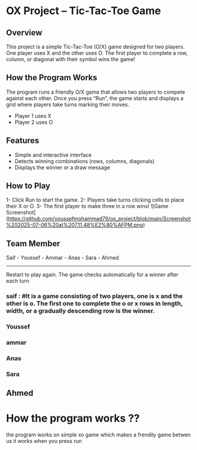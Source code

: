 # OX Project – Tic-Tac-Toe Game
## Overview
This project is a simple Tic-Tac-Toe (O/X) game designed for two players.
One player uses X and the other uses O.
The first player to complete a row, column, or diagonal with their symbol wins the game!

## How the Program Works
The program runs a friendly O/X game that allows two players to compete against each other.
Once you press “Run”, the game starts and displays a grid where players take turns marking their moves.
- Player 1 uses X
- Player 2 uses O

## Features
- Simple and interactive interface
- Detects winning combinations (rows, columns, diagonals)
- Displays the winner or a draw message

## How to Play
1- Click Run to start the game.
2- Players take turns clicking cells to place their X or O.
3- The first player to make three in a row wins!
![Game Screenshot] (https://github.com/youssefmohammad79/ox_project/blob/main/Screenshot%202025-07-06%20at%207.11.48%E2%80%AFPM.png)
## Team Member
Saif - Youssef - Ammar - Anas - Sara - Ahmed

---------------------------------------------------------------------
Restart to play again.
The game checks automatically for a winner after each turn
### saif  :  #It is a game consisting of two players, one is x and the other is o. The first one to complete the o or x rows in length, width, or a gradually descending row is the winner.
### Youssef 

### ammar
 
### Anas

### Sara
## Ahmed

# How the program works ??
the program works on simple xo game which makes a frendily game betwen us it works when you press run
